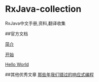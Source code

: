 # RxJava-collection
RxJava中文手册,资料,翻译收集

##官方文档

[简介](official/1_introduction.md)

[开始](official/2_getting_started.md)

[Hello World](official/3_how_to_use_rxjava.md)


##其他优秀文章
[那些年我们错过的响应式编程](https://github.com/benjycui/introrx-chinese-edition)